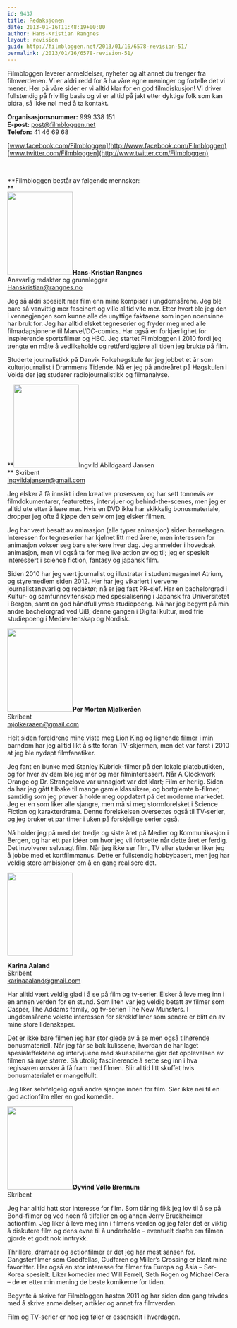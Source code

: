 ```yaml
---
id: 9437
title: Redaksjonen
date: 2013-01-16T11:48:19+00:00
author: Hans-Kristian Rangnes
layout: revision
guid: http://filmbloggen.net/2013/01/16/6578-revision-51/
permalink: /2013/01/16/6578-revision-51/
---
```

Filmbloggen leverer anmeldelser, nyheter og alt annet du trenger fra filmverdenen. Vi er aldri redd for å ha våre egne meninger og fortelle det vi mener. Her på våre sider er vi alltid klar for en god filmdiskusjon! Vi driver fullstendig på frivillig basis og vi er alltid på jakt etter dyktige folk som kan bidra, så ikke nøl med å ta kontakt.

**Organisasjonsnummer:** 999 338 151  
**E-post:** post@filmbloggen.net  
**Telefon:** 41 46 69 68

[www.facebook.com/Filmbloggen](http://www.facebook.com/Filmbloggen)  
[www.twitter.com/Filmbloggen](http://www.twitter.com/Filmbloggen)

&nbsp;

**Filmbloggen består av følgende mennsker:  
**  
**<img class="size-full wp-image-6579 alignleft" src="http://filmbloggen.net/wp-content/uploads//2012/08/hansi3.jpg" alt="" width="148" height="188" />Hans-Kristian Rangnes**  
Ansvarlig redaktør og grunnlegger  
Hanskristian@rangnes.no

Jeg så aldri spesielt mer film enn mine kompiser i ungdomsårene. Jeg ble bare så vanvittig mer fascinert og ville alltid vite mer. Etter hvert ble jeg den i vennegjengen som kunne alle de unyttige faktaene som ingen noensinne har bruk for. Jeg har alltid elsket tegneserier og fryder meg med alle filmadapsjonene til Marvel/DC-comics. Har også en forkjærlighet for inspirerende sportsfilmer og HBO. Jeg startet Filmbloggen i 2010 fordi jeg trengte en måte å vedlikeholde og rettferdiggjøre all tiden jeg brukte på film.

Studerte journalistikk på Danvik Folkehøgskule før jeg jobbet et år som kulturjournalist i Drammens Tidende. Nå er jeg på andreåret på Høgskulen i Volda der jeg studerer radiojournalistikk og filmanalyse.

**<a href="http://filmbloggen.net/redaksjonen/img_1127/" rel="attachment wp-att-6691"><img class="size-thumbnail wp-image-6691 alignleft" src="http://filmbloggen.net/wp-content/uploads//2012/08/IMG_1127-150x150.jpg" alt="" width="148" height="188" /></a>Ingvild Abildgaard Jansen  
** Skribent  
ingvildajansen@gmail.com

Jeg elsker å få innsikt i den kreative prosessen, og har sett tonnevis av filmdokumentarer, featurettes, intervjuer og behind-the-scenes, men jeg er alltid ute etter å lære mer. Hvis en DVD ikke har skikkelig bonusmateriale, dropper jeg ofte å kjøpe den selv om jeg elsker filmen.

Jeg har vært besatt av animasjon (alle typer animasjon) siden barnehagen. Interessen for tegneserier har kjølnet litt med årene, men interessen for animasjon vokser seg bare sterkere hver dag. Jeg anmelder i hovedsak animasjon, men vil også ta for meg live action av og til; jeg er spesielt interessert i science fiction, fantasy og japansk film.

Siden 2010 har jeg vært journalist og illustratør i studentmagasinet Atrium, og styremedlem siden 2012. Her har jeg vikariert i vervene journalistansvarlig og redaktør; nå er jeg fast PR-sjef. Har en bachelorgrad i Kultur- og samfunnsvitenskap med spesialisering i Japansk fra Universitetet i Bergen, samt en god håndfull ymse studiepoeng. Nå har jeg begynt på min andre bachelorgrad ved UiB; denne gangen i Digital kultur, med frie studiepoeng i Medievitenskap og Nordisk.

**<a href="http://filmbloggen.net/redaksjonen/221953_10150170140848632_4055344_n/" rel="attachment wp-att-6594"><img class="alignleft size-thumbnail wp-image-6594" src="http://filmbloggen.net/wp-content/uploads//2012/08/221953_10150170140848632_4055344_n-150x150.jpg" alt="" width="148" height="188" /></a>Per Morten Mjølkeråen**  
Skribent  
mjolkeraaen@gmail.com

Helt siden foreldrene mine viste meg Lion King og lignende filmer i min barndom har jeg alltid likt å sitte foran TV-skjermen, men det var først i 2010 at jeg ble nydøpt filmfanatiker.

Jeg fant en bunke med Stanley Kubrick-filmer på den lokale platebutikken, og for hver av dem ble jeg mer og mer filminteressert. Når A Clockwork Orange og Dr. Strangelove var unnagjort var det klart; Film er herlig. Siden da har jeg gått tilbake til mange gamle klassikere, og bortglemte b-filmer, samtidig som jeg prøver å holde meg oppdatert på det moderne markedet. Jeg er en som liker alle sjangre, men må si meg stormforelsket i Science Fiction og karakterdrama. Denne forelskelsen oversettes også til TV-serier, og jeg bruker et par timer i uken på forskjellige serier også.

Nå holder jeg på med det tredje og siste året på Medier og Kommunikasjon i Bergen, og har ett par idéer om hvor jeg vil fortsette når dette året er ferdig. Det involverer selvsagt film. Når jeg ikke ser film, TV eller studerer liker jeg å jobbe med et kortfilmmanus. Dette er fullstendig hobbybasert, men jeg har veldig store ambisjoner om å en gang realisere det.

<a href="http://filmbloggen.net/redaksjonen/dsc_0984-3/" rel="attachment wp-att-7160"><img class="size-thumbnail wp-image-7160 alignleft" src="http://filmbloggen.net/wp-content/uploads//2012/08/DSC_09842-e1348224608617-150x150.jpg" alt="" width="148" height="188" /></a>

**Karina Aaland**  
Skribent  
karinaaaland@gmail.com

Har alltid vært veldig glad i å se på film og tv-serier. Elsker å leve meg inn i en annen verden for en stund. Som liten var jeg veldig betatt av filmer som Casper, The Addams family, og tv-serien The New Munsters. I ungdomsårene vokste interessen for skrekkfilmer som senere er blitt en av mine store lidenskaper.

Det er ikke bare filmen jeg har stor glede av å se men også tilhørende bonusmateriell. Når jeg får se bak kulissene, hvordan de har laget spesialeffektene og intervjuene med skuespillerne gjør det opplevelsen av filmen så mye større. Så utrolig fascinerende å sette seg inn i hva regissøren ønsker å få fram med filmen. Blir alltid litt skuffet hvis bonusmaterialet er mangelfullt.

Jeg liker selvfølgelig også andre sjangre innen for film. Sier ikke nei til en god actionfilm eller en god komedie.

**<a href="http://filmbloggen.net/redaksjonen/attachment/6589/" rel="attachment wp-att-6589"><img class="size-large wp-image-6589 alignleft" src="http://filmbloggen.net/wp-content/uploads//2012/08/SDC14324-464x620.jpg" alt="" width="148" height="188" /></a>Øyvind Vøllo Brennum**  
Skribent

Jeg har alltid hatt stor interesse for film. Som tiåring fikk jeg lov til å se på Bond-filmer og ved noen få tilfeller en og annen Jerry Bruckheimer actionfilm. Jeg liker å leve meg inn i filmens verden og jeg føler det er viktig å diskutere film og dens evne til å underholde &#8211; eventuelt drøfte om filmen gjorde et godt nok inntrykk.

Thrillere, dramaer og actionfilmer er det jeg har mest sansen for. Gangsterfilmer som Goodfellas, Gudfaren og Miller&#8217;s Crossing er blant mine favoritter. Har også en stor interesse for filmer fra Europa og Asia &#8211; Sør-Korea spesielt. Liker komedier med Will Ferrell, Seth Rogen og Michael Cera &#8211; de er etter min mening de beste komikerne for tiden.

Begynte å skrive for Filmbloggen høsten 2011 og har siden den gang trivdes med å skrive anmeldelser, artikler og annet fra filmverden.

Film og TV-serier er noe jeg føler er essensielt i hverdagen.